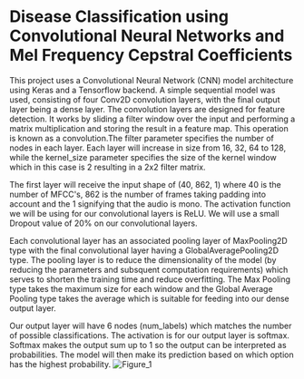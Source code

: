 # Disease Classification using Convolutional Neural Networks and Mel Frequency Cepstral Coefficients 


This project uses a Convolutional Neural Network (CNN) model architecture using Keras and a Tensorflow backend. A simple sequential model was used, consisting of four Conv2D convolution layers, with the final output layer being a dense layer. The convolution layers are designed for feature detection. It works by sliding a filter window over the input and performing a matrix multiplication and storing the result in a feature map. This operation is known as a convolution.The filter parameter specifies the number of nodes in each layer. Each layer will increase in size from 16, 32, 64 to 128, while the kernel_size parameter specifies the size of the kernel window which in this case is 2 resulting in a 2x2 filter matrix.

The first layer will receive the input shape of (40, 862, 1) where 40 is the number of MFCC's, 862 is the number of frames taking padding into account and the 1 signifying that the audio is mono. The activation function we will be using for our convolutional layers is ReLU. We will use a small Dropout value of 20% on our convolutional layers.

Each convolutional layer has an associated pooling layer of MaxPooling2D type with the final convolutional layer having a GlobalAveragePooling2D type. The pooling layer is to reduce the dimensionality of the model (by reducing the parameters and subsquent computation requirements) which serves to shorten the training time and reduce overfitting. The Max Pooling type takes the maximum size for each window and the Global Average Pooling type takes the average which is suitable for feeding into our dense output layer.

Our output layer will have 6 nodes (num_labels) which matches the number of possible classifications. The activation is for our output layer is softmax. Softmax makes the output sum up to 1 so the output can be interpreted as probabilities. The model will then make its prediction based on which option has the highest probability.
![Figure_1](https://github.com/user-attachments/assets/1ae3485a-fa1e-428c-940d-21824bbf3250)
